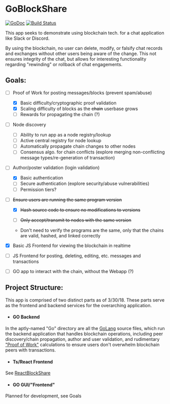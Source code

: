 # GoBlockShare
[![GoDoc](https://godoc.org/github.com/denverquane/GoBlockShare?status.png)](https://godoc.org/github.com/denverquane/GoBlockShare)
[![Build Status](https://travis-ci.org/denverquane/GoBlockShare.svg?branch=master)](https://travis-ci.org/denverquane/GoBlockShare)

This app seeks to demonstrate using blockchain tech. for a chat application like Slack or Discord.

By using the blockchain, no user can delete, modify, or falsify chat records and exchanges without other users
being aware of the change. This not ensures integrity of the chat, but allows for interesting functionality 
regarding "rewinding" or rollback of chat engagements.

## Goals:
- [ ] Proof of Work for posting messages/blocks (prevent spam/abuse)
  - [X] Basic difficulty/cryptographic proof validation
  - [X] Scaling difficulty of blocks as the ~~chain~~ userbase grows
  - [ ] Rewards for propagating the chain (?)
- [ ] Node discovery
  - [ ] Ability to run app as a node registry/lookup
  - [ ] Active central registry for node lookup
  - [ ] Automatically propagate chain changes to other nodes
  - [ ] Consensus algo. for chain conflicts (explore merging non-conflicting message types/re-generation of transaction)
- [ ] Author/poster validation (login validation)
  - [X] Basic authentication
  - [ ] Secure authentication (explore security/abuse vulnerabilities)
  - [ ] Permission tiers?

- [ ] ~~Ensure users are running the same program version~~

  - [X] ~~Hash source code to ensure no modifications to versions~~

  - [ ] ~~Only accept/transmit to nodes with the same version~~
  - Don't need to verify the programs are the same, only that the chains are valid, hashed, and linked correctly
- [X] Basic JS Frontend for viewing the blockchain in realtime
- [ ] JS Frontend for posting, deleting, editing, etc. messages and transactions
- [ ] GO app to interact with the chain, without the Webapp (?)

## Project Structure:
This app is comprised of two distinct parts as of 3/30/18.
These parts serve as the frontend and backend services for the overarching application.

- #### GO Backend
In the aptly-named "Go" directory are all the [GoLang](https://golang.org/) source files, which run the backend
application that handles blockchain operations, including peer discovery/chain propagation, author and user validation,
and rudimentary ["Proof of Work"](https://en.wikipedia.org/wiki/Proof-of-work_system) calculations to ensure users don't
overwhelm blockchain peers with transactions.

- #### Ts/React Frontend
See [ReactBlockShare](https://github.com/denverquane/ReactBlockShare)

- #### GO GUI/"Frontend"
Planned for development, see Goals
